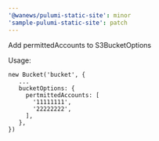 ```yaml
---
'@wanews/pulumi-static-site': minor
'sample-pulumi-static-site': patch
---
```


Add permittedAccounts to S3BucketOptions

Usage:

```
new Bucket('bucket', {
   ...
   bucketOptions: {
     pertmittedAccounts: [
       '11111111',
       '22222222',
     ],
   },
})
```

